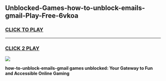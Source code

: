 
## Unblocked-Games-how-to-unblock-emails-gmail-Play-Free-6vkoa
<h3>
<a href="https://premium76.site?title=how-to-unblock-emails-gmail&ref=10A">CLICK TO PLAY</a></h3>
<hr>

<h3>
<a href="https://premium76.site?title=how-to-unblock-emails-gmail&ref=10A">CLICK 2 PLAY</a>
  
</h3>

<a href="https://premium76.site?title=how-to-unblock-emails-gmail&ref=10A"><img src="https://clearcache.store/games.png"></a>


**how-to-unblock-emails-gmail games unblocked: Your Gateway to Fun and Accessible Online Gaming**
